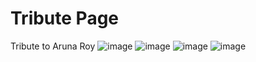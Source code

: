 # Tribute Page
 Tribute to Aruna Roy
![image](https://github.com/Y-ashbhatt/Tribute-Page/assets/124079490/a15c59bc-93a0-42b1-b9d5-98e34b00eba3)
![image](https://github.com/Y-ashbhatt/Tribute-Page/assets/124079490/069d0c6f-5740-45c9-8ba1-5f212bd8e299)
![image](https://github.com/Y-ashbhatt/Tribute-Page/assets/124079490/58242cde-be85-42a3-a653-eef7b4baefc3)
![image](https://github.com/Y-ashbhatt/Tribute-Page/assets/124079490/509c773a-63ec-4683-a6f1-0792f16fdb69)
